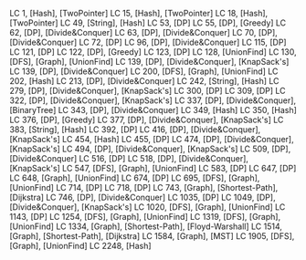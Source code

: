 LC 1, [Hash], [TwoPointer]
LC 15, [Hash], [TwoPointer]
LC 18, [Hash], [TwoPointer]
LC 49, [String], [Hash]
LC 53, [DP]
LC 55, [DP], [Greedy]
LC 62, [DP], [Divide&Conquer]
LC 63, [DP], [Divide&Conquer]
LC 70, [DP], [Divide&Conquer]
LC 72, [DP]
LC 96, [DP], [Divide&Conquer]
LC 115, [DP]
LC 121, [DP]
LC 122, [DP], [Greedy]
LC 123, [DP]
LC 128, [UnionFind]
LC 130, [DFS], [Graph], [UnionFind]
LC 139, [DP], [Divide&Conquer], [KnapSack's]
LC 139, [DP], [Divide&Conquer]
LC 200, [DFS], [Graph], [UnionFind]
LC 202, [Hash]
LC 213, [DP], [Divide&Conquer]
LC 242, [String], [Hash]
LC 279, [DP], [Divide&Conquer], [KnapSack's]
LC 300, [DP]
LC 309, [DP]
LC 322, [DP], [Divide&Conquer], [KnapSack's]
LC 337, [DP], [Divide&Conquer], [BinaryTree]
LC 343, [DP], [Divide&Conquer]
LC 349, [Hash]
LC 350, [Hash]
LC 376, [DP], [Greedy]
LC 377, [DP], [Divide&Conquer], [KnapSack's]
LC 383, [String], [Hash]
LC 392, [DP]
LC 416, [DP], [Divide&Conquer], [KnapSack's]
LC 454, [Hash]
LC 455, [DP]
LC 474, [DP], [Divide&Conquer], [KnapSack's]
LC 494, [DP], [Divide&Conquer], [KnapSack's]
LC 509, [DP], [Divide&Conquer]
LC 516, [DP]
LC 518, [DP], [Divide&Conquer], [KnapSack's]
LC 547, [DFS], [Graph], [UnionFind]
LC 583, [DP]
LC 647, [DP]
LC 648, [Graph], [UnionFind]
LC 674, [DP]
LC 695, [DFS], [Graph], [UnionFind]
LC 714, [DP]
LC 718, [DP]
LC 743, [Graph], [Shortest-Path], [Dijkstra]
LC 746, [DP], [Divide&Conquer]
LC 1035, [DP]
LC 1049, [DP], [Divide&Conquer], [KnapSack's]
LC 1020, [DFS], [Graph], [UnionFind]
LC 1143, [DP]
LC 1254, [DFS], [Graph], [UnionFind]
LC 1319, [DFS], [Graph], [UnionFind]
LC 1334, [Graph], [Shortest-Path], [Floyd-Warshall]
LC 1514, [Graph], [Shortest-Path], [Dijkstra]
LC 1584, [Graph], [MST]
LC 1905, [DFS], [Graph], [UnionFind]
LC 2248, [Hash]


